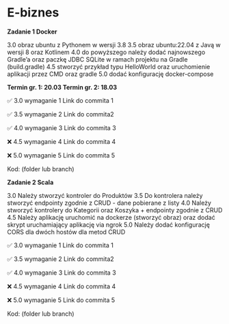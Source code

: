 # E-biznes

**Zadanie 1 Docker**

3.0 obraz ubuntu z Pythonem w wersji 3.8
3.5 obraz ubuntu:22.04 z Javą w wersji 8 oraz Kotlinem
4.0 do powyższego należy dodać najnowszego Gradle’a oraz paczkę JDBC SQLite w ramach projektu na Gradle (build.gradle)
4.5 stworzyć przykład typu HelloWorld oraz uruchomienie aplikacji przez CMD oraz gradle
5.0 dodać konfigurację docker-compose

**Termin gr. 1: 20.03 Termin gr. 2: 18.03**

✅ 3.0 wymaganie 1 Link do commita 1

✅ 3.5 wymaganie 2 Link do commita2

✅ 4.0 wymaganie 3 Link do commita 3

❌ 4.5 wymaganie 4 Link do commita 4

❌ 5.0 wymaganie 5 Link do commita 5

Kod: (folder lub branch)

**Zadanie 2 Scala**

3.0 Należy stworzyć kontroler do Produktów
3.5 Do kontrolera należy stworzyć endpointy zgodnie z CRUD - dane pobierane z listy
4.0 Należy stworzyć kontrolery do Kategorii oraz Koszyka + endpointy zgodnie z CRUD
4.5 Należy aplikację uruchomić na dockerze (stworzyć obraz) oraz dodać skrypt uruchamiający aplikację via ngrok
5.0 Należy dodać konfigurację CORS dla dwóch hostów dla metod CRUD

✅ 3.0 wymaganie 1 Link do commita 1

✅ 3.5 wymaganie 2 Link do commita2

✅ 4.0 wymaganie 3 Link do commita 3

❌ 4.5 wymaganie 4 Link do commita 4

❌ 5.0 wymaganie 5 Link do commita 5

Kod: (folder lub branch)

